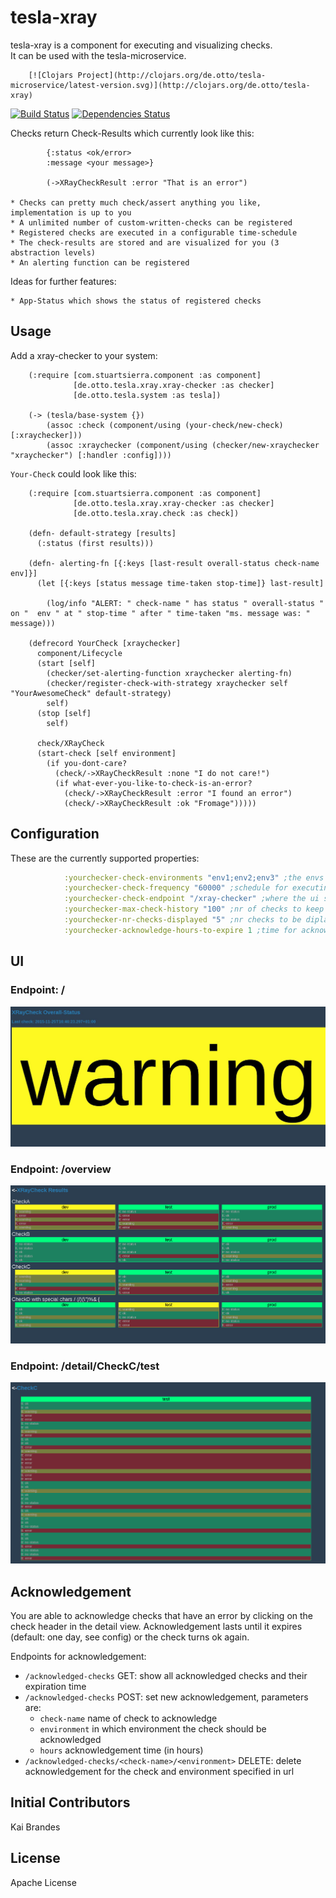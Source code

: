 # tesla-xray
tesla-xray is a component for executing and visualizing checks.   
It can be used with the tesla-microservice.

		[![Clojars Project](http://clojars.org/de.otto/tesla-microservice/latest-version.svg)](http://clojars.org/de.otto/tesla-xray)

[![Build Status](https://travis-ci.org/otto-de/tesla-xray.svg)](https://travis-ci.org/otto-de/tesla-xray)
[![Dependencies Status](http://jarkeeper.com/otto-de/tesla-xray/status.svg)](http://jarkeeper.com/otto-de/tesla-xray)

  
Checks return Check-Results which currently look like this:

			{:status <ok/error>
			:message <your message>}
			
			(->XRayCheckResult :error "That is an error")

	* Checks can pretty much check/assert anything you like, implementation is up to you
	* A unlimited number of custom-written-checks can be registered
	* Registered checks are executed in a configurable time-schedule
	* The check-results are stored and are visualized for you (3 abstraction levels)
	* An alerting function can be registered

Ideas for further features:  

	* App-Status which shows the status of registered checks

## Usage
Add a xray-checker to your system:

		(:require [com.stuartsierra.component :as component]
				  [de.otto.tesla.xray.xray-checker :as checker]
				  [de.otto.tesla.system :as tesla])
					
		(-> (tesla/base-system {})
			(assoc :check (component/using (your-check/new-check) [:xraychecker]))
			(assoc :xraychecker (component/using (checker/new-xraychecker "xraychecker") [:handler :config])))

`Your-Check` could look like this:

		(:require [com.stuartsierra.component :as component]
				  [de.otto.tesla.xray.xray-checker :as checker]
				  [de.otto.tesla.xray.check :as check])
				  
		(defn- default-strategy [results]
		  (:status (first results)))
		  
		(defn- alerting-fn [{:keys [last-result overall-status check-name env]}]
		  (let [{:keys [status message time-taken stop-time]} last-result]
		  	
			(log/info "ALERT: " check-name " has status " overall-status " on "  env " at " stop-time " after " time-taken "ms. message was: " message)))
		
		(defrecord YourCheck [xraychecker]
		  component/Lifecycle
		  (start [self]
		  	(checker/set-alerting-function xraychecker alerting-fn)
			(checker/register-check-with-strategy xraychecker self "YourAwesomeCheck" default-strategy)
			self)
		  (stop [self]
			self)
		  
		  check/XRayCheck
		  (start-check [self environment]
			(if you-dont-care?
			  (check/->XRayCheckResult :none "I do not care!")
			  (if what-ever-you-like-to-check-is-an-error?
				(check/->XRayCheckResult :error "I found an error")
				(check/->XRayCheckResult :ok "Fromage")))))

## Configuration
These are the currently supported properties:
```clojure
			:yourchecker-check-environments "env1;env2;env3" ;the envs where you want to execute your checks
			:yourchecker-check-frequency "60000" ;schedule for executing the checks in ms (execution is done in parallel)
			:yourchecker-check-endpoint "/xray-checker" ;where the ui shows up
			:yourchecker-max-check-history "100" ;nr of checks to keep (in memory)
			:yourchecker-nr-checks-displayed "5" ;nr checks to be diplayed for a check/env on /xray-checker/overview
			:yourchecker-acknowledge-hours-to-expire 1 ;time for acknowledgements in hours, default is 24 (one day)
```			

## UI
### Endpoint: /
![Example view of tesla-xray](doc/overall-status.png)
### Endpoint: /overview
![Example view of tesla-xray](doc/overview.png)
### Endpoint: /detail/CheckC/test
![Example view of tesla-xray](doc/detailview.png)


## Acknowledgement

You are able to acknowledge checks that have an error by clicking on the check header in the detail view.
 Acknowledgement lasts until it expires (default: one day, see config) or the check turns ok again.

Endpoints for acknowledgement:
* `/acknowledged-checks` GET: show all acknowledged checks and their expiration time
* `/acknowledged-checks` POST: set new acknowledgement, parameters are: 
    * `check-name` name of check to acknowledge
    * `environment` in which environment the check should be acknowledged
    *   `hours` acknowledgement time (in hours)
* `/acknowledged-checks/<check-name>/<environment>` DELETE: delete acknowledgement for the check and environment specified in url

## Initial Contributors

Kai Brandes

## License
Apache License